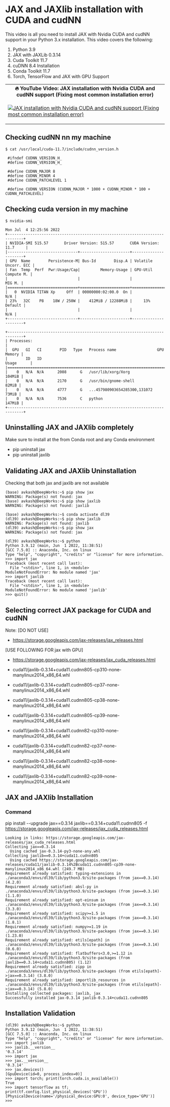 # JAX and JAXlib installation with CUDA and cudNN # 

This video is all you need to install JAX with Nvidia CUDA and cudNN support in your Python 3.x installation. This video covers the following:

1. Python 3.9
2. JAX with JAXLib 0.3.14
3. Cuda Toolkit 11.7
4. cuDNN 8.4 Installation
5. Conda Toolkit 11.7
6. Torch, TensorFlow and JAX with GPU Support


<table class="table table-striped table-bordered table-vcenter">
    <tr>
        <td align="center"><b>🔥&nbsp;YouTube Video:&nbsp;JAX installation with Nvidia CUDA and cudNN support (Fixing most common installation error)</b></td>
    </tr>
    <tr>
        <td>
            <div>
                
[![JAX installation with Nvidia CUDA and cudNN support (Fixing most common installation error)](https://img.youtube.com/vi/auksaSl8jlM/0.jpg)](https://www.youtube.com/watch?v=auksaSl8jlM)

  </tr>
</table>


## Checking cudNN nn my machine

```
$ cat /usr/local/cuda-11.7/include/cudnn_version.h

 #ifndef CUDNN_VERSION_H_
 #define CUDNN_VERSION_H_

 #define CUDNN_MAJOR 8
 #define CUDNN_MINOR 4
 #define CUDNN_PATCHLEVEL 1

 #define CUDNN_VERSION (CUDNN_MAJOR * 1000 + CUDNN_MINOR * 100 + CUDNN_PATCHLEVEL)
```

## Checking cuda version in my machine

```
$ nvidia-smi

Mon Jul  4 12:25:56 2022       
+-----------------------------------------------------------------------------+
| NVIDIA-SMI 515.57       Driver Version: 515.57       CUDA Version: 11.7     |
|-------------------------------+----------------------+----------------------+
| GPU  Name        Persistence-M| Bus-Id        Disp.A | Volatile Uncorr. ECC |
| Fan  Temp  Perf  Pwr:Usage/Cap|         Memory-Usage | GPU-Util  Compute M. |
|                               |                      |               MIG M. |
|===============================+======================+======================|
|   0  NVIDIA TITAN Xp     Off  | 00000000:02:00.0  On |                  N/A |
| 23%   32C    P8    18W / 250W |    412MiB / 12288MiB |     13%      Default |
|                               |                      |                  N/A |
+-------------------------------+----------------------+----------------------+
                                                                               
+-----------------------------------------------------------------------------+
| Processes:                                                                  |
|  GPU   GI   CI        PID   Type   Process name                  GPU Memory |
|        ID   ID                                                   Usage      |
|=============================================================================|
|    0   N/A  N/A      2008      G   /usr/lib/xorg/Xorg                104MiB |
|    0   N/A  N/A      2170      G   /usr/bin/gnome-shell               82MiB |
|    0   N/A  N/A      4777      G   ...457980903654285300,131072       73MiB |
|    0   N/A  N/A      7536      C   python                            147MiB |
+-----------------------------------------------------------------------------+
```

## Uninstalling JAX and JAXlib completely

Make sure to install at the from Conda root and any Conda environment

- pip uninstall jax
- pip uninstall jaxlib


## Validating JAX and JAXlib Uninstallation

Checking that both jax and jaxlib are not available

```
(base) avkash@DeepWorks:~$ pip show jax
WARNING: Package(s) not found: jax
(base) avkash@DeepWorks:~$ pip show jaxlib
WARNING: Package(s) not found: jaxlib

(base) avkash@DeepWorks:~$ conda activate dl39
(dl39) avkash@DeepWorks:~$ pip show jaxlib
WARNING: Package(s) not found: jaxlib
(dl39) avkash@DeepWorks:~$ pip show jax
WARNING: Package(s) not found: jax

(dl39) avkash@DeepWorks:~$ python
Python 3.9.12 (main, Jun  1 2022, 11:38:51) 
[GCC 7.5.0] :: Anaconda, Inc. on linux
Type "help", "copyright", "credits" or "license" for more information.
>>> import jax
Traceback (most recent call last):
  File "<stdin>", line 1, in <module>
ModuleNotFoundError: No module named 'jax'
>>> import jaxlib
Traceback (most recent call last):
  File "<stdin>", line 1, in <module>
ModuleNotFoundError: No module named 'jaxlib'
>>> quit()

```

## Selecting correct JAX package for CUDA and cudNN

Note: [DO NOT USE]
- https://storage.googleapis.com/jax-releases/jax_releases.html

[USE FOLLOWING FOR jax with GPU]
- https://storage.googleapis.com/jax-releases/jax_cuda_releases.html

- cuda11/jaxlib-0.3.14+cuda11.cudnn805-cp310-none-manylinux2014_x86_64.whl
- cuda11/jaxlib-0.3.14+cuda11.cudnn805-cp37-none-manylinux2014_x86_64.whl
- cuda11/jaxlib-0.3.14+cuda11.cudnn805-cp38-none-manylinux2014_x86_64.whl
- cuda11/jaxlib-0.3.14+cuda11.cudnn805-cp39-none-manylinux2014_x86_64.whl
- cuda11/jaxlib-0.3.14+cuda11.cudnn82-cp310-none-manylinux2014_x86_64.whl
- cuda11/jaxlib-0.3.14+cuda11.cudnn82-cp37-none-manylinux2014_x86_64.whl
- cuda11/jaxlib-0.3.14+cuda11.cudnn82-cp38-none-manylinux2014_x86_64.whl
- cuda11/jaxlib-0.3.14+cuda11.cudnn82-cp39-none-manylinux2014_x86_64.whl

## JAX and JAXlib Installation 

### Command

pip install --upgrade jax==0.3.14 jaxlib==0.3.14+cuda11.cudnn805 -f https://storage.googleapis.com/jax-releases/jax_cuda_releases.html

```
Looking in links: https://storage.googleapis.com/jax-releases/jax_cuda_releases.html
Collecting jax==0.3.14
  Using cached jax-0.3.14-py3-none-any.whl
Collecting jaxlib==0.3.14+cuda11.cudnn805
  Using cached https://storage.googleapis.com/jax-releases/cuda11/jaxlib-0.3.14%2Bcuda11.cudnn805-cp39-none-manylinux2014_x86_64.whl (249.7 MB)
Requirement already satisfied: typing-extensions in ./anaconda3/envs/dl39/lib/python3.9/site-packages (from jax==0.3.14) (4.2.0)
Requirement already satisfied: absl-py in ./anaconda3/envs/dl39/lib/python3.9/site-packages (from jax==0.3.14) (1.1.0)
Requirement already satisfied: opt-einsum in ./anaconda3/envs/dl39/lib/python3.9/site-packages (from jax==0.3.14) (3.3.0)
Requirement already satisfied: scipy>=1.5 in ./anaconda3/envs/dl39/lib/python3.9/site-packages (from jax==0.3.14) (1.8.1)
Requirement already satisfied: numpy>=1.19 in ./anaconda3/envs/dl39/lib/python3.9/site-packages (from jax==0.3.14) (1.23.0)
Requirement already satisfied: etils[epath] in ./anaconda3/envs/dl39/lib/python3.9/site-packages (from jax==0.3.14) (0.6.0)
Requirement already satisfied: flatbuffers<3.0,>=1.12 in ./anaconda3/envs/dl39/lib/python3.9/site-packages (from jaxlib==0.3.14+cuda11.cudnn805) (1.12)
Requirement already satisfied: zipp in ./anaconda3/envs/dl39/lib/python3.9/site-packages (from etils[epath]->jax==0.3.14) (3.8.0)
Requirement already satisfied: importlib_resources in ./anaconda3/envs/dl39/lib/python3.9/site-packages (from etils[epath]->jax==0.3.14) (5.8.0)
Installing collected packages: jaxlib, jax
Successfully installed jax-0.3.14 jaxlib-0.3.14+cuda11.cudnn805
```

## Installation Validation 

```
(dl39) avkash@DeepWorks:~$ python
Python 3.9.12 (main, Jun  1 2022, 11:38:51) 
[GCC 7.5.0] :: Anaconda, Inc. on linux
Type "help", "copyright", "credits" or "license" for more information.
>>> import jaxlib
>>> jaxlib.__version__
'0.3.14'
>>> import jax
>>> jax.__version__
'0.3.14'
>>> jax.devices()
[GpuDevice(id=0, process_index=0)]
>>> import torch; print(torch.cuda.is_available())
True
>>> import tensorflow as tf; print(tf.config.list_physical_devices('GPU'))
[PhysicalDevice(name='/physical_device:GPU:0', device_type='GPU')]
>>> 
```